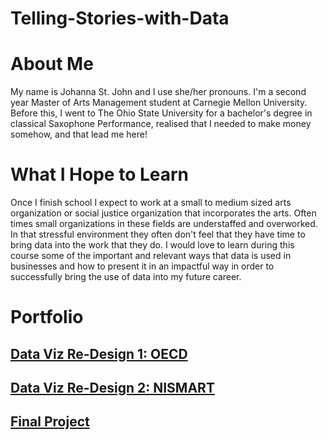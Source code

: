# Telling-Stories-with-Data

# About Me
My name is Johanna St. John and I use she/her pronouns. I'm a second year Master of Arts Management student at Carnegie Mellon University. Before this, I went to The Ohio State University for a bachelor's degree in classical Saxophone Performance, realised that I needed to make money somehow, and that lead me here!

# What I Hope to Learn
Once I finish school I expect to work at a small to medium sized arts organization or social justice organization that incorporates the arts. Often times small organizations in these fields are understaffed and overworked. In that stressful environment they often don't feel that they have time to bring data into the work that they do. I would love to learn during this course some of the important and relevant ways that data is used in businesses and how to present it in an impactful way in order to successfully bring the use of data into my future career. 

# Portfolio

## [Data Viz Re-Design 1: OECD](/dataviz2.md)

## [Data Viz Re-Design 2: NISMART](/DataVizRe-Design2:NISMART.md)

## [Final Project](/final_project_JohannaStJohn.md)
